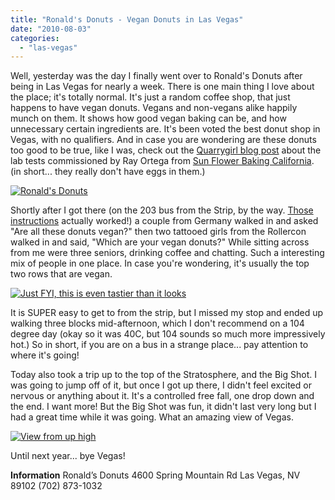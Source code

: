 ```yaml
---
title: "Ronald's Donuts - Vegan Donuts in Las Vegas"
date: "2010-08-03"
categories:
  - "las-vegas"
---
```


Well, yesterday was the day I finally went over to Ronald's Donuts after being in Las Vegas for nearly a week. There is one main thing I love about the place; it's totally normal. It's just a random coffee shop, that just happens to have vegan donuts. Vegans and non-vegans alike happily munch on them. It shows how good vegan baking can be, and how unnecessary certain ingredients are. It's been voted the best donut shop in Vegas, with no qualifiers. And in case you are wondering are these donuts too good to be true, like I was, check out the [Quarrygirl blog post](http://www.quarrygirl.com/2009/09/24/ronalds-donuts-tests/) about the lab tests commissioned by Ray Ortega from [Sun Flower Baking California](http://www.sunflourbaking.com/). (in short... they really don't have eggs in them.)

[![Ronald's Donuts](images/4855494130_12b85c3778.jpg)](http://www.flickr.com/photos/prairiev/4855494130/ "Ronald's Donuts by MeShellG, on Flickr")

Shortly after I got there (on the 203 bus from the Strip, by the way. [Those instructions](http://blog.prairievegan.com/2010/07/prairie-vegan-in-vegas.html) actually worked!) a couple from Germany walked in and asked "Are all these donuts vegan?" then two tattooed girls from the Rollercon walked in and said, "Which are your vegan donuts?" While sitting across from me were three seniors, drinking coffee and chatting. Such a interesting mix of people in one place. In case you're wondering, it's usually the top two rows that are vegan.

[![Just FYI, this is even tastier than it looks](images/4854874401_cd7b30f5f1.jpg)](http://www.flickr.com/photos/prairiev/4854874401/ "Ronald's Donuts by MeShellG, on Flickr")

It is SUPER easy to get to from the strip, but I missed my stop and ended up walking three blocks mid-afternoon, which I don't recommend on a 104 degree day (okay so it was 40C, but 104 sounds so much more impressively hot.) So in short, if you are on a bus in a strange place... pay attention to where it's going!

Today also took a trip up to the top of the Stratosphere, and the Big Shot. I was going to jump off of it, but once I got up there, I didn't feel excited or nervous or anything about it. It's a controlled free fall, one drop down and the end. I want more! But the Big Shot was fun, it didn't last very long but I had a great time while it was going. What an amazing view of Vegas.

[![View from up high](images/4855353889_34a898f32e.jpg)](http://www.flickr.com/photos/prairiev/4855353889/ "View from up high by MeShellG, on Flickr")

Until next year... bye Vegas!

**Information** Ronald’s Donuts 4600 Spring Mountain Rd Las Vegas, NV 89102 (702) 873-1032
